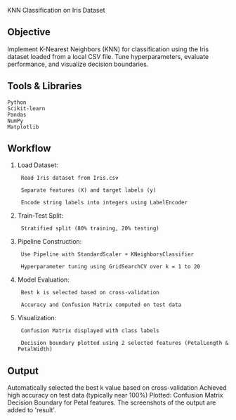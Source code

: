 KNN Classification on Iris Dataset

## Objective

Implement K-Nearest Neighbors (KNN) for classification using the Iris dataset loaded from a local CSV file. Tune hyperparameters, evaluate performance, and visualize decision boundaries.

 ## Tools & Libraries

    Python 
    Scikit-learn
    Pandas
    NumPy
    Matplotlib

## Workflow

1. Load Dataset:

        Read Iris dataset from Iris.csv

        Separate features (X) and target labels (y)

        Encode string labels into integers using LabelEncoder

2. Train-Test Split:

        Stratified split (80% training, 20% testing)

3. Pipeline Construction:

        Use Pipeline with StandardScaler + KNeighborsClassifier

        Hyperparameter tuning using GridSearchCV over k = 1 to 20

4. Model Evaluation:

        Best k is selected based on cross-validation

        Accuracy and Confusion Matrix computed on test data

5. Visualization:

        Confusion Matrix displayed with class labels

        Decision boundary plotted using 2 selected features (PetalLength & PetalWidth)

## Output

Automatically selected the best k value based on cross-validation
Achieved high accuracy on test data (typically near 100%)
Plotted:
Confusion Matrix
Decision Boundary for Petal features.
The screenshots of the output are added to 'result'.